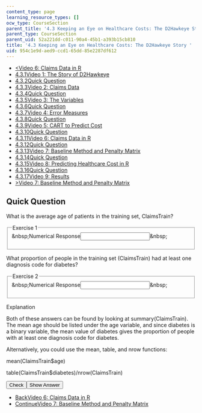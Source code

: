 ```yaml
---
content_type: page
learning_resource_types: []
ocw_type: CourseSection
parent_title: '4.3 Keeping an Eye on Healthcare Costs: The D2Hawkeye Story '
parent_type: CourseSection
parent_uid: 52a221dd-c011-90a4-45b1-a393b15cb810
title: '4.3 Keeping an Eye on Healthcare Costs: The D2Hawkeye Story '
uid: 954c1e9d-aed9-ccd1-65dd-85e2287df612
---
```

<ul class="navigation pagination"><li id="top_bck_btn"><a href="./resolveuid/b189783b0ca7287f248b0339ea5afbeb"><<span>Video 6: Claims Data in R</span></a></li><li id="flp_btn_1"><a href="./resolveuid/52a221ddc01190a445b1a393b15cb810">4.3.1<span>Video 1: The Story of D2Hawkeye</span></a></li><li id="flp_btn_2"><a href="./resolveuid/b553ee70b40ede789660c10e2ec8c8fd">4.3.2<span>Quick Question</span></a></li><li id="flp_btn_3"><a href="./resolveuid/58916a03dd9252257d4729cceb2a1a43">4.3.3<span>Video 2: Claims Data</span></a></li><li id="flp_btn_4"><a href="./resolveuid/846cd84533f96c0269a8260e985eeaf7">4.3.4<span>Quick Question</span></a></li><li id="flp_btn_5"><a href="./resolveuid/f5fa573c282cd989480a6234fdec7162">4.3.5<span>Video 3: The Variables</span></a></li><li id="flp_btn_6"><a href="./resolveuid/9d93302ec36ebcf9c1a5286d0ec673ee">4.3.6<span>Quick Question</span></a></li><li id="flp_btn_7"><a href="./resolveuid/d35731b01c7f78102382bc22abd10118">4.3.7<span>Video 4: Error Measures</span></a></li><li id="flp_btn_8"><a href="./resolveuid/c679795eed4f1bd8079e7f008721cf38">4.3.8<span>Quick Question</span></a></li><li id="flp_btn_9"><a href="./resolveuid/41da33e58a10b265e28e4f6bd320913a">4.3.9<span>Video 5: CART to Predict Cost</span></a></li><li id="flp_btn_10"><a href="./resolveuid/f24d4a21a158ad7db107ecfb64ec198f">4.3.10<span>Quick Question</span></a></li><li id="flp_btn_11"><a href="./resolveuid/b189783b0ca7287f248b0339ea5afbeb">4.3.11<span>Video 6: Claims Data in R</span></a></li><li id="flp_btn_12" class="button_selected"><a href="./resolveuid/954c1e9daed9ccd165dd85e2287df612">4.3.12<span>Quick Question</span></a></li><li id="flp_btn_13"><a href="./resolveuid/9f0c19816b4e786a4cb964211da05bf8">4.3.13<span>Video 7: Baseline Method and Penalty Matrix</span></a></li><li id="flp_btn_14"><a href="./resolveuid/092222253a2b5d3fb68d5398ca2111a9">4.3.14<span>Quick Question</span></a></li><li id="flp_btn_15"><a href="./resolveuid/42af8e9a43f3ab0e231be7ab1d08c0ca">4.3.15<span>Video 8: Predicting Healthcare Cost in R</span></a></li><li id="flp_btn_16"><a href="./resolveuid/2f9da0d0e4ef29ad6861c462ec145784">4.3.16<span>Quick Question</span></a></li><li id="flp_btn_17"><a href="./resolveuid/bc9ba16df4b1d68bb2a3dfc6700cfac3">4.3.17<span>Video 9: Results</span></a></li><li id="top_continue_btn"><a href="./resolveuid/9f0c19816b4e786a4cb964211da05bf8">><span>Video 7: Baseline Method and Penalty Matrix</span></a></li></ul><h2 class="subhead">Quick Question</h2><div class="self_assessment">
<div id="Q1_div" class="problem_question"><p display_name="Quick Question" url_name="Quick_Question_344">What is the average age of patients in the training set, ClaimsTrain?</p><fieldset><legend class="visually-hidden">Exercise 1</legend><div class="choice"><label id="Q1_label"><span id="Q1_aria_status" tabindex="-1" class="visually-hidden">&amp;nbsp;</span><span class="visually-hidden">Numerical Response</span><input type="text" id="Q1_input" value="" onkeypress="numericTypedOrDropDownSelected(1)" class="problem_text_input" /><input type="hidden" id="Q1_ans" value="72.64" /><input type="hidden" id="Q1_tolerance" value="0.1" /><span id="Q1_normal_status" class="nostatus" aria-hidden="true">&amp;nbsp;</span></label></div><p id="S1_ans" tabindex="-1" class="problem_answer"></p></fieldset></div><div id="Q2_div" class="problem_question"><p display_name="Quick Question" url_name="Quick_Question_346">What proportion of people in the training set (ClaimsTrain) had at least one diagnosis code for diabetes? </p><fieldset><legend class="visually-hidden">Exercise 2</legend><div class="choice"><label id="Q2_label"><span id="Q2_aria_status" tabindex="-1" class="visually-hidden">&amp;nbsp;</span><span class="visually-hidden">Numerical Response</span><input type="text" id="Q2_input" value="" onkeypress="numericTypedOrDropDownSelected(2)" class="problem_text_input" /><input type="hidden" id="Q2_ans" value="0.38" /><input type="hidden" id="Q2_tolerance" value="0.01" /><span id="Q2_normal_status" class="nostatus" aria-hidden="true">&amp;nbsp;</span></label></div><p id="S2_ans" tabindex="-1" class="problem_answer"></p></fieldset></div><div id="S1_div" class="problem_solution" tabindex="-1" display_name="Quick Question" url_name="Quick_Question_348">
<div class="detailed-solution">
<p>Explanation</p>
<p>Both of these answers can be found by looking at summary(ClaimsTrain). The mean age should be listed under the age variable, and since diabetes is a binary variable, the mean value of diabetes gives the proportion of people with at least one diagnosis code for diabetes.</p>
<p>Alternatively, you could use the mean, table, and nrow functions:</p>
<p>mean(ClaimsTrain$age)</p>
<p>table(ClaimsTrain$diabetes)/nrow(ClaimsTrain)</p>
</div>
</div><div class="action"><button id="Q1_button" onclick="checkAnswer({1: 'numerical', 2: 'numerical'})" class="problem_mo_button">Check</button><button id="Q1_button_show" onclick="showHideSolution({1: 'numerical', 2: 'numerical'}, 1, [1])" class="problem_mo_button">Show Answer</button></div></div><ul class="navigation progress"><li id="bck_btn"><a href="./resolveuid/b189783b0ca7287f248b0339ea5afbeb">Back<span>Video 6: Claims Data in R</span></a></li><li id="continue_btn"><a href="./resolveuid/9f0c19816b4e786a4cb964211da05bf8">Continue<span>Video 7: Baseline Method and Penalty Matrix</span></a></li></ul>